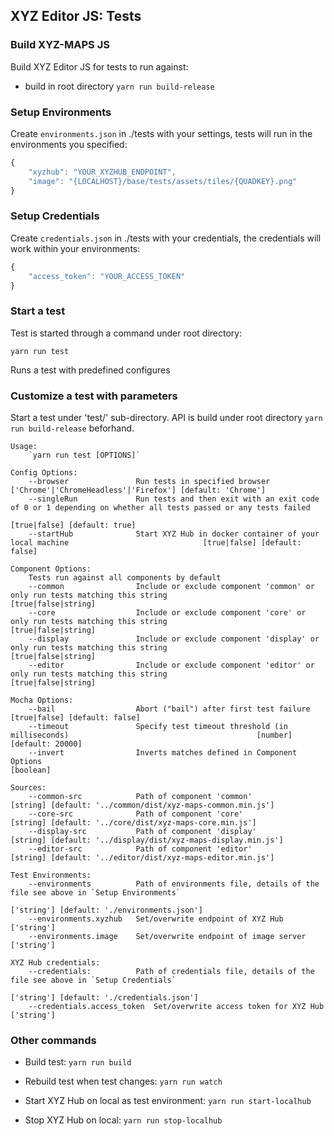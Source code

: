 ## XYZ Editor JS: Tests

### Build XYZ-MAPS JS

Build XYZ Editor JS for tests to run against:

* build in root directory `yarn run build-release`

### Setup Environments

Create `environments.json` in ./tests with your settings, tests will run in the environments you specified:
```javascript
{
    "xyzhub": "YOUR_XYZHUB_ENDPOINT",
    "image": "{LOCALHOST}/base/tests/assets/tiles/{QUADKEY}.png"
}
```

### Setup Credentials

Create `credentials.json` in ./tests with your credentials, the credentials will work within your environments:
```javascript
{
    "access_token": "YOUR_ACCESS_TOKEN"
}
```

### Start a test

Test is started through a command under root directory:
   ```
   yarn run test
   ```
Runs a test with predefined configures

### Customize a test with parameters

Start a test under 'test/' sub-directory. API is build under root directory `yarn run build-release` beforhand.

    Usage:
        `yarn run test [OPTIONS]`

    Config Options:
        --browser               Run tests in specified browser                           ['Chrome'|'ChromeHeadless'|'Firefox'] [default: 'Chrome']
        --singleRun             Run tests and then exit with an exit code of 0 or 1 depending on whether all tests passed or any tests failed
                                                                                                                      [true|false] [default: true]
        --startHub              Start XYZ Hub in docker container of your local machine                              [true|false] [default: false]

    Component Options:
        Tests run against all components by default
        --common                Include or exclude component 'common' or only run tests matching this string                    [true|false|string]
        --core                  Include or exclude component 'core' or only run tests matching this string                      [true|false|string]
        --display               Include or exclude component 'display' or only run tests matching this string                   [true|false|string]
        --editor                Include or exclude component 'editor' or only run tests matching this string                    [true|false|string]

    Mocha Options:
        --bail                  Abort ("bail") after first test failure                                               [true|false] [default: false]
        --timeout               Specify test timeout threshold (in milliseconds)                                          [number] [default: 20000]
        --invert                Inverts matches defined in Component Options                                                              [boolean]

    Sources:
        --common-src            Path of component 'common'                              [string] [default: '../common/dist/xyz-maps-common.min.js']
        --core-src              Path of component 'core'                                    [string] [default: '../core/dist/xyz-maps-core.min.js']
        --display-src           Path of component 'display'                           [string] [default: '../display/dist/xyz-maps-display.min.js']
        --editor-src            Path of component 'editor'                              [string] [default: '../editor/dist/xyz-maps-editor.min.js']
    
    Test Environments:
        --environments          Path of environments file, details of the file see above in `Setup Environments`  
                                                                                                        ['string'] [default: './environments.json']
        --environments.xyzhub   Set/overwrite endpoint of XYZ Hub                                                                        ['string']
        --environments.image    Set/overwrite endpoint of image server                                                                   ['string']
                                         
    XYZ Hub credentials:
        --credentials:          Path of credentials file, details of the file see above in `Setup Credentials`
                                                                                                         ['string'] [default: './credentials.json']
        --credentials.access_token  Set/overwrite access token for XYZ Hub                                                               ['string']

### Other commands

  * Build test: `yarn run build`

  * Rebuild test when test changes: `yarn run watch`

  * Start XYZ Hub on local as test environment: `yarn run start-localhub`
  
  * Stop XYZ Hub on local: `yarn run stop-localhub`